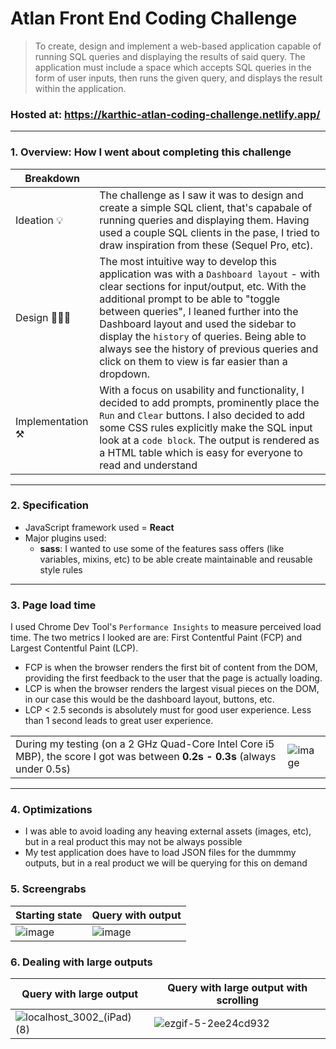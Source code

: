 # Atlan Front End Coding Challenge

> To create, design and implement a web-based application capable of running SQL queries and displaying the results of said query. The application must include a space which accepts SQL queries in the form of user inputs, then runs the given query, and displays the result within the application.

### Hosted at: https://karthic-atlan-coding-challenge.netlify.app/

----------

### 1. Overview: How I went about completing this challenge

| Breakdown  |   |
|---|---|
| Ideation 💡  |  The challenge as I saw it was to design and create a simple SQL client, that's capabale of running queries and displaying them. Having used a couple SQL clients in the pase, I tried to draw inspiration from these (Sequel Pro, etc).  |
| Design 🧑🏻‍🎨  | The most intuitive way to develop this application was with a `Dashboard layout` - with clear sections for input/output, etc. With the additional prompt to be able to "toggle between queries", I leaned further into the Dashboard layout and used the sidebar to display the `history` of queries. Being able to always see the history of previous queries and click on them to view is far easier than a dropdown.  |
| Implementation ⚒️   |  With a focus on usability and functionality, I decided to add prompts, prominently place the `Run` and `Clear` buttons. I also decided to add some CSS rules explicitly make the SQL input look at a `code block`. The output is rendered as a HTML table which is easy for everyone to read and understand |


----------


### 2. Specification

- JavaScript framework used = **React**
- Major plugins used:
  - **sass**: I wanted to use some of the features sass offers (like variables, mixins, etc) to be able create maintainable and reusable style rules


----------


### 3. Page load time

I used Chrome Dev Tool's `Performance Insights` to measure perceived load time. The two metrics I looked are are: First Contentful Paint (FCP) and Largest Contentful Paint (LCP).
- FCP is when the browser renders the first bit of content from the DOM, providing the first feedback to the user that the page is actually loading.
- LCP is when the browser renders the largest visual pieces on the DOM, in our case this would be the dashboard layout, buttons, etc.
- LCP < 2.5 seconds is absolutely must for good user experience. Less than 1 second leads to great user experience.


|   |   |
|---|---|
| During my testing (on a 2 GHz Quad-Core Intel Core i5 MBP), the score I got was between **0.2s - 0.3s** (always under 0.5s)   |  ![image](https://user-images.githubusercontent.com/8691395/171365937-e4f24bec-6ee5-4297-85f0-f331bd203a8b.png) |


----------

### 4. Optimizations

- I was able to avoid loading any heaving external assets (images, etc), but in a real product this may not be always possible
- My test application does have to load JSON files for the dummmy outputs, but in a real product we will be querying for this on demand



### 5. Screengrabs

| Starting state  | Query with output |
|---|---|
| ![image](https://user-images.githubusercontent.com/8691395/171362263-404ddf9c-2aed-4677-9d91-be6e659895a6.png) | ![image](https://user-images.githubusercontent.com/8691395/171362311-9bd4b604-dad8-4814-8456-745eb38742fd.png) |


### 6. Dealing with large outputs

|  Query with large output |   Query with large output with scrolling |
|---|---|
| ![localhost_3002_(iPad) (8)](https://user-images.githubusercontent.com/8691395/171368792-89c35ff7-7b07-4f35-99ba-f2fe4ecd3b00.png) |  ![ezgif-5-2ee24cd932](https://user-images.githubusercontent.com/8691395/171369275-68fd243c-b8e8-4e00-acda-ee4974172921.gif) |
